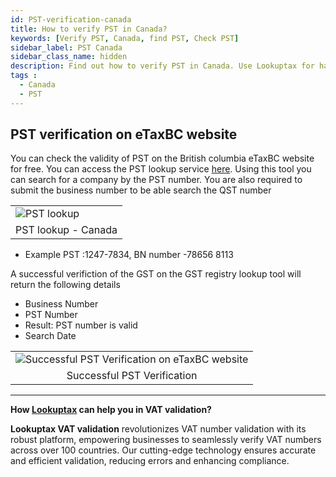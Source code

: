 ```yaml
---
id: PST-verification-canada
title: How to verify PST in Canada?
keywords: [Verify PST, Canada, find PST, Check PST]
sidebar_label: PST Canada
sidebar_class_name: hidden
description: Find out how to verify PST in Canada. Use Lookuptax for hassle-free validation of PST in Canada.
tags : 
  - Canada
  - PST
---
```


## PST verification on eTaxBC website 

You can check the validity of PST on the British columbia eTaxBC website for free. You can access the PST lookup service [here](https://www.etax.gov.bc.ca/btp/eservices/_/). Using this tool you can search for a company by the PST number. You are also required to submit the business number to be able search the QST number


<table align="center" border="0px" border-color="#dedede"><tr><td>
  <img src="/docs/img/verify/pst-canada.PNG" alt="PST lookup" title="PST lookup"/>
  </td></tr>
  <tr><td align="center">PST lookup - Canada</td></tr>
</table>

* Example PST :1247-7834, BN number -78656 8113


A successful verifiction of the GST on the GST registry lookup tool will return the following details

* Business Number
* PST Number
* Result: PST number is valid
* Search Date

<table align="center" border="0px" border-color="#dedede"><tr><td>
  <img src="/docs/img/verify/pst-details-canada.PNG" alt="Successful PST Verification on eTaxBC website" title="Successful PST Verification on eTaxBC website"/>
  </td></tr>
  <tr><td align="center">Successful PST Verification</td></tr>
</table>


----
**How [Lookuptax](https://lookuptax.com/) can help you in VAT validation?**

**Lookuptax VAT validation** revolutionizes VAT number validation with its robust platform, empowering businesses to seamlessly verify VAT numbers across over 100 countries. Our cutting-edge technology ensures accurate and efficient validation, reducing errors and enhancing compliance.


